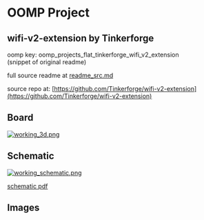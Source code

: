 # OOMP Project  
## wifi-v2-extension  by Tinkerforge  
  
oomp key: oomp_projects_flat_tinkerforge_wifi_v2_extension  
(snippet of original readme)  
  
  
  full source readme at [readme_src.md](readme_src.md)  
  
source repo at: [https://github.com/Tinkerforge/wifi-v2-extension](https://github.com/Tinkerforge/wifi-v2-extension)  
## Board  
  
[![working_3d.png](working_3d_600.png)](working_3d.png)  
## Schematic  
  
[![working_schematic.png](working_schematic_600.png)](working_schematic.png)  
  
[schematic pdf](working_schematic.pdf)  
## Images  
